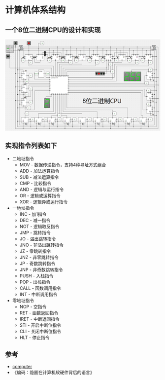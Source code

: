 # 计算机体系结构

## 一个8位二进制CPU的设计和实现

![CPU](image/cpu.png)

## 实现指令列表如下

- 二地址指令
  - MOV - 数据传递指令，支持4种寻址方式组合
  - ADD - 加法运算指令
  - SUB - 减法运算指令
  - CMP - 比较指令
  - AND - 逻辑与运行指令
  - OR - 逻辑或运算指令
  - XOR - 逻辑异或运行指令
- 一地址指令
  - INC - 加1指令
  - DEC - 减一指令
  - NOT - 逻辑取反指令
  - JMP - 跳转指令
  - JO - 溢出跳转指令
  - JNO - 非溢出跳转指令
  - JZ - 零跳转指令
  - JNZ - 非零跳转指令
  - JP - 奇数跳转指令
  - JNP - 非奇数跳转指令
  - PUSH - 入栈指令
  - POP - 出栈指令
  - CALL - 函数调用指令
  - INT - 中断调用指令
- 零地址指令
  - NOP - 空指令
  - RET - 函数返回指令
  - IRET - 中断返回指令
  - STI - 开启中断位指令
  - CLI - 关闭中断位指令
  - HLT - 停止指令


## 参考

- [computer](https://github.com/StevenBaby/computer)
- 《编码：隐匿在计算机软硬件背后的语言》
